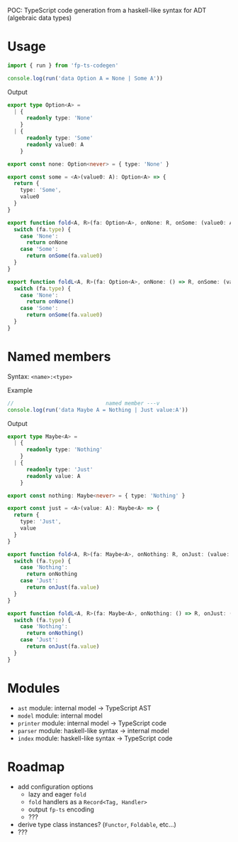 POC: TypeScript code generation from a haskell-like syntax for ADT (algebraic data types)

# Usage

```ts
import { run } from 'fp-ts-codegen'

console.log(run('data Option A = None | Some A'))
```

Output

```ts
export type Option<A> =
  | {
      readonly type: 'None'
    }
  | {
      readonly type: 'Some'
      readonly value0: A
    }

export const none: Option<never> = { type: 'None' }

export const some = <A>(value0: A): Option<A> => {
  return {
    type: 'Some',
    value0
  }
}

export function fold<A, R>(fa: Option<A>, onNone: R, onSome: (value0: A) => R): R {
  switch (fa.type) {
    case 'None':
      return onNone
    case 'Some':
      return onSome(fa.value0)
  }
}

export function foldL<A, R>(fa: Option<A>, onNone: () => R, onSome: (value0: A) => R): R {
  switch (fa.type) {
    case 'None':
      return onNone()
    case 'Some':
      return onSome(fa.value0)
  }
}
```

# Named members

Syntax: `<name>:<type>`

Example

```ts
//                             named member ---v
console.log(run('data Maybe A = Nothing | Just value:A'))
```

Output

```ts
export type Maybe<A> =
  | {
      readonly type: 'Nothing'
    }
  | {
      readonly type: 'Just'
      readonly value: A
    }

export const nothing: Maybe<never> = { type: 'Nothing' }

export const just = <A>(value: A): Maybe<A> => {
  return {
    type: 'Just',
    value
  }
}

export function fold<A, R>(fa: Maybe<A>, onNothing: R, onJust: (value: A) => R): R {
  switch (fa.type) {
    case 'Nothing':
      return onNothing
    case 'Just':
      return onJust(fa.value)
  }
}

export function foldL<A, R>(fa: Maybe<A>, onNothing: () => R, onJust: (value: A) => R): R {
  switch (fa.type) {
    case 'Nothing':
      return onNothing()
    case 'Just':
      return onJust(fa.value)
  }
}
```

# Modules

- `ast` module: internal model -> TypeScript AST
- `model` module: internal model
- `printer` module: internal model -> TypeScript code
- `parser` module: haskell-like syntax -> internal model
- `index` module: haskell-like syntax -> TypeScript code

# Roadmap

- add configuration options
  - lazy and eager `fold`
  - `fold` handlers as a `Record<Tag, Handler>`
  - output `fp-ts` encoding
  - ???
- derive type class instances? (`Functor`, `Foldable`, etc...)
- ???
